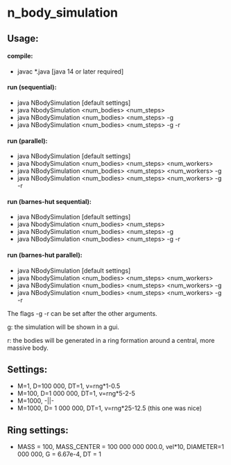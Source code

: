 # n_body_simulation

## Usage:

#### compile: 
- javac *.java [java 14 or later required]

#### run (sequential): 
- java NBodySimulation [default settings]
- java NbodySimulation <num_bodies> <num_steps> 
- java NBodySimulation <num_bodies> <num_steps> -g
- java NBodySimulation <num_bodies> <num_steps> -g -r 

#### run (parallel):
- java NBodySimulation [default settings]
- java NbodySimulation <num_bodies> <num_steps> <num_workers>
- java NBodySimulation <num_bodies> <num_steps> <num_workers> -g
- java NBodySimulation <num_bodies> <num_steps> <num_workers> -g -r 

#### run (barnes-hut sequential):
- java NBodySimulation [default settings]
- java NbodySimulation <num_bodies> <num_steps> <threshold>
- java NBodySimulation <num_bodies> <num_steps> <threshold> -g
- java NBodySimulation <num_bodies> <num_steps> <threshold> -g -r

#### run (barnes-hut parallel):
- java NBodySimulation [default settings]
- java NbodySimulation <num_bodies> <num_steps> <threshold> <num_workers>
- java NBodySimulation <num_bodies> <num_steps> <threshold> <num_workers> -g
- java NBodySimulation <num_bodies> <num_steps> <threshold> <num_workers> -g -r

The flags -g -r can be set after the other arguments.

g: the simulation will be shown in a gui.

r: the bodies will be generated in a ring formation around a central, more massive body.


## Settings:

- M=1, D=100 000, DT=1, v=rng*1-0.5
- M=100, D=1 000 000, DT=1, v=rng*5-2-5
- M=1000, -||-
- M=1000, D= 1 000 000, DT=1, v=rng*25-12.5 (this one was nice)

## Ring settings:

- MASS = 100, MASS_CENTER = 100 000 000 000.0, vel*10, DIAMETER=1 000 000, G = 6.67e-4, DT = 1
